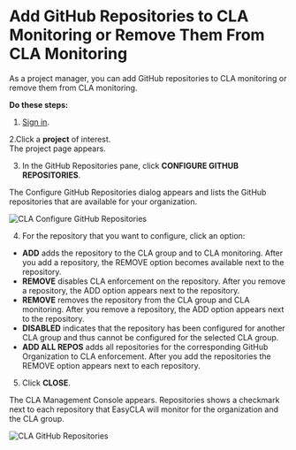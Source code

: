 # Add GitHub Repositories to CLA Monitoring or Remove Them From CLA Monitoring

As a project manager, you can add GitHub repositories to CLA monitoring or remove them from CLA monitoring.

**Do these steps:**

1. [Sign in](sign-in-to-the-cla-management-console.md).

2.Click a **project** of interest.  
The project page appears.

3. In the GitHub Repositories pane, click **CONFIGURE GITHUB REPOSITORIES**.

The Configure GitHub Repositories dialog appears and lists the GitHub repositories that are available for your organization.

![CLA Configure GitHub Repositories](../../../.gitbook/assets/cla-configure-github-repositories.png)

4. For the repository that you want to configure, click an option:

* **ADD** adds the repository to the CLA group and to CLA monitoring. After you add a repository, the REMOVE option becomes available next to the repository.
* **REMOVE** disables CLA enforcement on the repository. After you remove a repository, the ADD option appears next to the repository.
* **REMOVE** removes the repository from the CLA group and CLA monitoring. After you remove a repository, the ADD option appears next to the repository.
* **DISABLED** indicates that the repository has been configured for another CLA group and thus cannot be configured for the selected CLA group.
* **ADD ALL REPOS** adds all repositories for the corresponding GitHub Organization to CLA enforcement. After you add the repositories the REMOVE option appears next to each repository.

5. Click **CLOSE**.

The CLA Management Console appears. Repositories shows a checkmark next to each repository that EasyCLA will monitor for the organization and the CLA group.

![CLA GitHub Repositories](../../../.gitbook/assets/cla-github-repositories.png)

